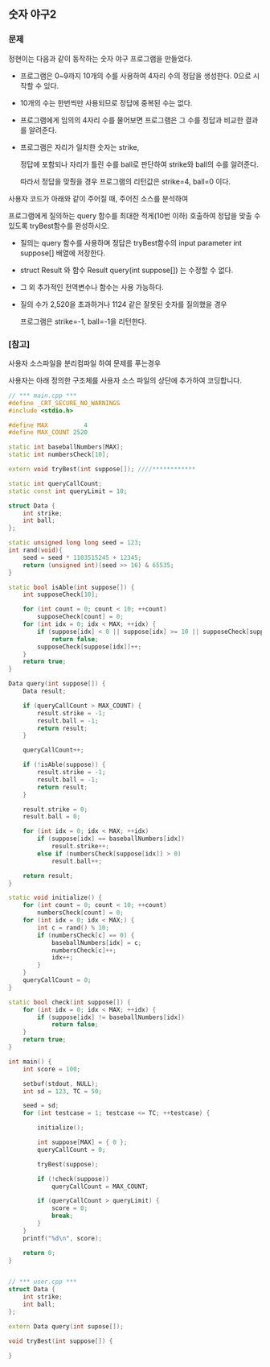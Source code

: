 ## 숫자 야구2

### 문제

정현이는 다음과 같이 동작하는 숫자 야구 프로그램을 만들었다.

* 프로그램은 0~9까지 10개의 수를 사용하여 4자리 수의 정답을 생성한다. 0으로 시작할 수 있다.
* 10개의 수는 한번씩만 사용되므로 정답에 중복된 수는 없다.
* 프로그램에게 임의의 4자리 수를 물어보면 프로그램은 그 수를 정답과 비교한 결과를 알려준다.
* 프로그램은 자리가 일치한 숫자는 strike,

  정답에 포함되나 자리가 틀린 수를 ball로 판단하여 strike와 ball의 수를 알려준다.

  따라서 정답을 맞췄을 경우 프로그램의 리턴값은 strike=4, ball=0 이다.


사용자 코드가 아래와 같이 주어질 때, 주어진 소스를 분석하여

프로그램에게 질의하는 query 함수를 최대한 적게(10번 이하) 호출하여 정답을 맞출 수 있도록 tryBest​함수를 완성하시오.


* 질의는 query 함수를 사용하며 정답은 tryBest함수의 input parameter int suppose[] 배열에 저장한다.

* struct Result 와 함수 Result query(int suppose[]) 는 수정할 수 없다.

* 그 외 추가적인 전역변수나 함수는 사용 가능하다.

* 질의 수가 2,520을 초과하거나 1124 같은 잘못된 숫자를 질의했을 경우

   프로그램은 strike=-1, ball=-1을 리턴한다.


### [참고]

사용자 소스파일을 분리컴파일 하여 문제를 푸는경우

사용자는 아래 정의한 구조체를 사용자 소스 파일의 상단에 추가하여 코딩합니다.


```cpp
// *** main.cpp ***
#define _CRT_SECURE_NO_WARNINGS
#include <stdio.h>

#define MAX          4
#define MAX_COUNT 2520

static int baseballNumbers[MAX];
static int numbersCheck[10];

extern void tryBest(int suppose[]); ////************

static int queryCallCount;
static const int queryLimit = 10;

struct Data {
    int strike;
    int ball;
};

static unsigned long long seed = 123;
int rand(void){
    seed = seed * 1103515245 + 12345;
    return (unsigned int)(seed >> 16) & 65535;
}

static bool isAble(int suppose[]) {
    int supposeCheck[10];

    for (int count = 0; count < 10; ++count)
        supposeCheck[count] = 0;
    for (int idx = 0; idx < MAX; ++idx) {
        if (suppose[idx] < 0 || suppose[idx] >= 10 || supposeCheck[suppose[idx]] > 0)
            return false;
        supposeCheck[suppose[idx]]++;
    }
    return true;
}

Data query(int suppose[]) {
    Data result;

    if (queryCallCount > MAX_COUNT) {
        result.strike = -1;
        result.ball = -1;
        return result;
    }

    queryCallCount++;

    if (!isAble(suppose)) {
        result.strike = -1;
        result.ball = -1;
        return result;
    }

    result.strike = 0;
    result.ball = 0;

    for (int idx = 0; idx < MAX; ++idx)
        if (suppose[idx] == baseballNumbers[idx])
            result.strike++;
        else if (numbersCheck[suppose[idx]] > 0)
            result.ball++;

    return result;
}

static void initialize() {
    for (int count = 0; count < 10; ++count)
        numbersCheck[count] = 0;
    for (int idx = 0; idx < MAX;) {
        int c = rand() % 10;
        if (numbersCheck[c] == 0) {
            baseballNumbers[idx] = c;
            numbersCheck[c]++;
            idx++;
        }
    }
    queryCallCount = 0;
}

static bool check(int suppose[]) {
    for (int idx = 0; idx < MAX; ++idx) {
        if (suppose[idx] != baseballNumbers[idx])
            return false;
    }
    return true;
}

int main() {
    int score = 100;

    setbuf(stdout, NULL);
    int sd = 123, TC = 50;

    seed = sd;
    for (int testcase = 1; testcase <= TC; ++testcase) {

        initialize();

        int suppose[MAX] = { 0 };
        queryCallCount = 0;

        tryBest(suppose);

        if (!check(suppose))
            queryCallCount = MAX_COUNT;

        if (queryCallCount > queryLimit) {
            score = 0;
            break;
        }
    }
    printf("%d\n", score);

    return 0;
}


// *** user.cpp ***
struct Data {
    int strike;
    int ball;
};

extern Data query(int supose[]);

void tryBest(int suppose[]) {

}
```